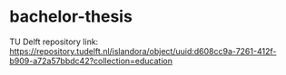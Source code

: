 # bachelor-thesis
TU Delft repository link: https://repository.tudelft.nl/islandora/object/uuid:d608cc9a-7261-412f-b909-a72a57bbdc42?collection=education
